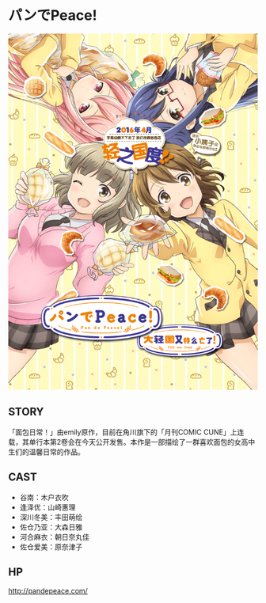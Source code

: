 # パンでPeace!

![poster](poster.jpg)

## STORY

「面包日常！」由emily原作，目前在角川旗下的「月刊COMIC CUNE」上连载，其单行本第2卷会在今天公开发售。本作是一部描绘了一群喜欢面包的女高中生们的温馨日常的作品。

## CAST

- 谷南：木户衣吹
- 逢泽优：山崎惠理
- 深川冬美：丰田萌绘
- 佐仓乃亚：大森日雅
- 河合麻衣：朝日奈丸佳
- 佐仓爱美：原奈津子

## HP

http://pandepeace.com/
